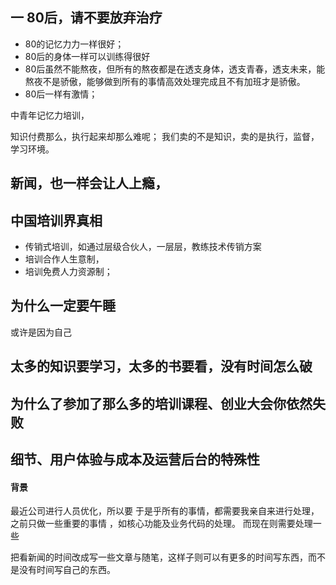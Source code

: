 ## 一 80后，请不要放弃治疗

* 80的记忆力力一样很好；
* 80后的身体一样可以训练得很好
* 80后虽然不能熬夜，但所有的熬夜都是在透支身体，透支青春，透支未来，能熬夜不是骄傲，能够做到所有的事情高效处理完成且不有加班才是骄傲。
* 80后一样有激情；



中青年记忆力培训，


知识付费那么，执行起来却那么难呢；
我们卖的不是知识，卖的是执行，监督，学习环境。



## 新闻，也一样会让人上瘾，


## 中国培训界真相
   
 * 传销式培训，如通过层级合伙人，一层层，教练技术传销方案
 * 培训合作人生意制，
 * 培训免费人力资源制；

 
 
## 为什么一定要午睡

或许是因为自己


## 太多的知识要学习，太多的书要看，没有时间怎么破


## 为什么了参加了那么多的培训课程、创业大会你依然失败

   
   
## 细节、用户体验与成本及运营后台的特殊性
#### 背景
最近公司进行人员优化，所以要
于是乎所有的事情，都需要我亲自来进行处理，之前只做一些重要的事情 ，如核心功能及业务代码的处理。
而现在则需要处理一些



把看新闻的时间改成写一些文章与随笔，这样子则可以有更多的时间写东西，而不是没有时间写自己的东西。
